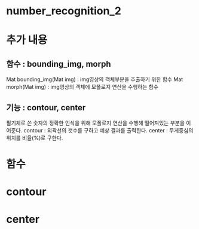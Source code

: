 # number_recognition_2
 
# 추가 내용
## 함수 : bounding_img, morph
Mat bounding_img(Mat img) : img영상의 객체부분을 추출하기 위한 함수
Mat morph(Mat img) : img영상의 객체에 모폴로지 연산을 수행하는 함수

## 기능 : contour, center
필기체로 쓴 숫자의 정확한 인식을 위해 모폴로지 연산을 수행해 떨어져있는 부분을 이어준다.
contour : 외곽선의 갯수를 구하고 예상 결과를 출력한다.
center : 무게중심의 위치를 비율(%)로 구한다.

# 함수

# contour


# center
